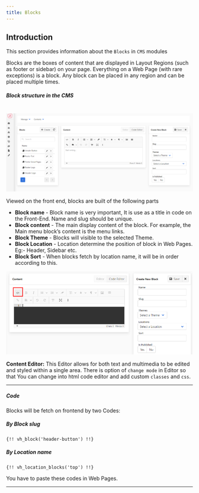 ```yaml
---
title: Blocks
---
```

## Introduction

This section provides information about the `Blocks` in `CMS` modules

Blocks are the boxes of content that are displayed in Layout Regions (such as footer or sidebar) on your page. Everything on a Web Page (with rare exceptions) is a block. Any block can be placed in any region and can be placed multiple times.



##### Block structure in the CMS
<br/>
<img src="/images/cms-block-1.png" alt="cms-block-1">

Viewed on the front end, blocks are built of the following parts

- **Block name** - Block name is very important, It is use as a title in code on the Front-End. Name and slug should be unique.
- **Block content** - The main display content of the block. For example, the Main menu block’s content is the menu links.
- **Block Theme** - Blocks will visible to the selected Theme.
- **Block Location** - Location determine the position of block in Web Pages. Eg:- Header, Sidebar etc.
- **Block Sort** - When blocks fetch by location name, it will be in order according to this.

<img src="/images/cms-block-2.png" alt="cms-block-2">

**Content Editor:** This Editor allows for both text and multimedia to be edited and styled within a single area. There is option of `change mode` in Editor so that You can change into html code editor and add custom `classes` and `css`.

------



##### Code

Blocks will be fetch on frontend by two Codes:

##### By Block slug

```php+HTML
{!! vh_block('header-button') !!}
```



##### By Location name

```php+HTML
{!! vh_location_blocks('top') !!}
```



You have to paste these codes in Web Pages.

------
